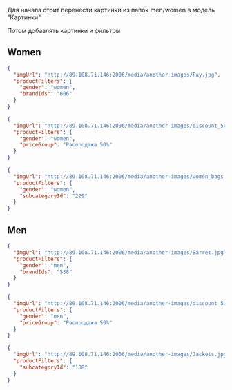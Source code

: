 Для начала стоит перенести картинки из папок men/women в модель "Картинки"

Потом добавлять картинки и фильтры

## Women

```json
{
  "imgUrl": "http://89.108.71.146:2006/media/another-images/Fay.jpg",
  "productFilters": {
    "gender": "women",
    "brandIds": "606"
  }
}
```

```json
{
  "imgUrl": "http://89.108.71.146:2006/media/another-images/discount_50.jpg",
  "productFilters": {
    "gender": "women",
    "priceGroup": "Распродажа 50%"
  }
}
```

```json
{
  "imgUrl": "http://89.108.71.146:2006/media/another-images/women_bags.jpg",
  "productFilters": {
    "gender": "women",
    "subcategoryId": "229"
  }
}
```

## Men

```json
{
  "imgUrl": "http://89.108.71.146:2006/media/another-images/Barret.jpg",
  "productFilters": {
    "gender": "men",
    "brandIds": "588"
  }
}
```

```json
{
  "imgUrl": "http://89.108.71.146:2006/media/another-images/discount_50.jpg",
  "productFilters": {
    "gender": "men",
    "priceGroup": "Распродажа 50%"
  }
}
```

```json
{
  "imgUrl": "http://89.108.71.146:2006/media/another-images/Jackets.jpg",
  "productFilters": {
    "subcategoryId": "188"
  }
}
```
